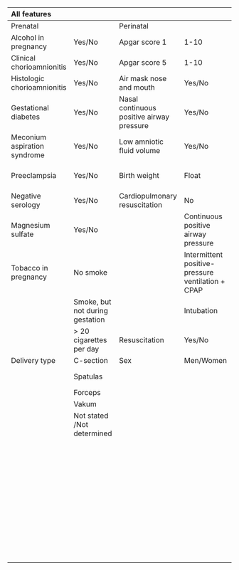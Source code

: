 |All features| | | | | |
|:----|:----|:----|:----|:----|:----|
|Prenatal| |Perinatal | |Comorbidities| |
|Alcohol in pregnancy|Yes/No|Apgar score 1|1-10|Invasive candidiasis|Yes/No|
|Clinical chorioamnionitis |Yes/No|Apgar score 5|1-10|Postnatal corticosteroids|Yes/No|
|Histologic chorioamnionitis|Yes/No|Air mask nose and mouth|Yes/No|Bronchopulmonary dysplasia|Yes/No|
|Gestational diabetes|Yes/No|Nasal continuous positive airway pressure |Yes/No|Days of nasal continuous positive airway pressure|IntegerMaternal age at the time of delivery|Integer |Gestational age at time of birth|Float|Days oxygen|IntegerPrenatal steroids|Nº dosis: 1/2/3|Clinical Risk Index for Babies |0-24|Days high flow oxygen therapy |IntegerIn vitro fertilization |Yes/No|Intubation |Yes/No|Days controlled mechanical ventilation|IntegerHypertension|Yes/No|Cardiac massage |Yes/No|Days intermittent positive pressure ventilation|IntegerHypothyroidism|Yes/No|Order in delivery|Integer |Dosis surfactant|No/1/2/More than 2|
|Meconium aspiration syndrome|Yes/No|Low amniotic fluid volume|Yes/No|Patent ductus arteriosus |NoDelivery type|Vaginal/C-section|Head circumference at birth|Float| |Yes, no impactInstrumental delivery|Yes/No|Size in gestational age|Small for gestational age| |Yes, with impactMultiple birth|Yes/No| |Normal for gestational age|Hyaline membrane disease|Yes/No|
|Preeclampsia|Yes/No|Birth weight|Float|Pulmonary interstitial emphysema |Yes/No|
|Negative serology|Yes/No|Cardiopulmonary resuscitation|No |Necrotizing enterocolitis|Yes/No|
|Magnesium sulfate|Yes/No| |Continuous positive airway pressure |Pulmonary hemorrhage|Yes/No|
|Tobacco in pregnancy|No smoke| |Intermittent positive-pressure ventilation + CPAP |Nasal intermittent positive pressure ventilation|Yes/No|
| |Smoke, but not during gestation | |Intubation |Management of enterocolitis|Conservative| < 20 cigarettes per day | |Adrenaline| |Peritoneal drainage|
| |> 20 cigarettes per day|Resuscitation|Yes/No| |Laparotomy|
|Delivery type|C-section|Sex|Men/Women|Pneumothorax|Yes/No|
| |Spatulas | | |Number of positive cultures|Integer|Euthyroid| | |Enterocolitis |Yes/No|
| |Forceps | | |Ductus arteriosus|Yes/No|
| |Vakum | | |Retinopathy|Yes/No|
| |Not stated /Not determined| | |Early sepsis|Yes/No|
| | | | |Late sepsis|Yes/No|
| | | | |Days of respiratory support|Integer| | | |Surfactant|Yes/No|
| | | | |Minimally invasive surfactant|Yes/No|
| | | | |Type corticoid|Dexamethasone| | | | |Hydrocortisone|
| | | | |Controlled mechanical ventilation|Yes/No|
| | | | |Days non-invasive ventilation|Integer|

